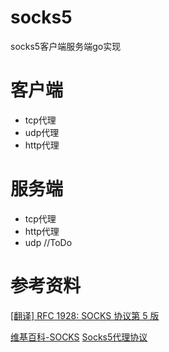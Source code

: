 # socks5
socks5客户端服务端go实现

# 客户端

- tcp代理
- udp代理
- http代理

# 服务端
- tcp代理
- http代理
- udp //ToDo
# 参考资料
[[翻译] RFC 1928: SOCKS 协议第 5 版](https://luyuhuang.tech/2020/08/27/rfc1928.html#7-%E5%9F%BA%E4%BA%8E-udp-%E5%AE%A2%E6%88%B7%E7%AB%AF%E7%9A%84%E8%BF%87%E7%A8%8B)

[维基百科-SOCKS](https://zh.wikipedia.org/wiki/SOCKS)
[Socks5代理协议](https://juejin.cn/post/6844903923518537741)